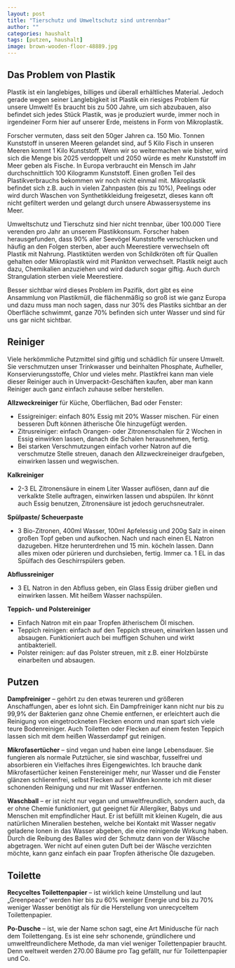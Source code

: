 ```yaml
---
layout: post
title: "Tierschutz und Umweltschutz sind untrennbar"
author: ""
categories: haushalt
tags: [putzen, haushalt]
image: brown-wooden-floor-48889.jpg
---
```



## Das Problem von Plastik

Plastik ist ein langlebiges, billiges und überall erhältliches Material. Jedoch gerade wegen
seiner Langlebigkeit ist Plastik ein riesiges Problem für unsere Umwelt! Es braucht bis zu 500
Jahre, um sich abzubauen, also befindet sich jedes Stück Plastik, was je produziert wurde,
immer noch in irgendeiner Form hier auf unserer Erde, meistens in Form von Mikroplastik.

Forscher vermuten, dass seit den 50ger Jahren ca. 150 Mio. Tonnen Kunststoff in
unseren Meeren gelandet sind, auf 5 Kilo Fisch in unseren Meeren kommt 1 Kilo Kunststoff.
Wenn wir so weitermachen wie bisher, wird sich die Menge bis 2025 verdoppelt und 2050
würde es mehr Kunststoff im Meer geben als Fische. In Europa verbraucht ein Mensch im
Jahr durchschnittlich 100 Kilogramm Kunststoff. Einen großen Teil des Plastikverbrauchs
bekommen wir noch nicht einmal mit. Mikroplastik befindet sich z.B. auch in vielen
Zahnpasten (bis zu 10%), Peelings oder wird durch Waschen von Synthetikkleidung
freigesetzt, dieses kann oft nicht gefiltert werden und gelangt durch unsere
Abwassersysteme ins Meer.

Umweltschutz und Tierschutz sind hier nicht trennbar, über 100.000 Tiere verenden
pro Jahr an unserem Plastikkonsum. Forscher haben herausgefunden, dass 90% aller
Seevögel Kunststoffe verschlucken und häufig an den Folgen sterben, aber auch Meerestiere
verwechseln oft Plastik mit Nahrung. Plastiktüten werden von Schildkröten oft für Quallen
gehalten oder Mikroplastik wird mit Plankton verwechselt. Plastik neigt auch dazu,
Chemikalien anzuziehen und wird dadurch sogar giftig. Auch durch Strangulation sterben
viele Meerestiere.

Besser sichtbar wird dieses Problem im Pazifik, dort gibt es eine Ansammlung von
Plastikmüll, die flächenmäßig so groß ist wie ganz Europa und dazu muss man noch sagen,
dass nur 30% des Plastiks sichtbar an der Oberfläche schwimmt, ganze 70% befinden sich
unter Wasser und sind für uns gar nicht sichtbar.

## Reiniger

Viele herkömmliche Putzmittel sind giftig und schädlich für unsere Umwelt. Sie
verschmutzen unser Trinkwasser und beinhalten Phosphate, Aufheller,
Konservierungsstoffe, Chlor und vieles mehr. Plastikfrei kann man viele dieser Reiniger auch
in Unverpackt-Geschäften kaufen, aber man kann Reiniger auch ganz einfach zuhause selber
herstellen.

**Allzweckreiniger** für Küche, Oberflächen, Bad oder Fenster:
- Essigreiniger: einfach 80% Essig mit 20% Wasser mischen. Für einen besseren Duft
können ätherische Öle hinzugefügt werden.
- Zitrusreiniger: einfach Orangen- oder Zitronenschalen für 2 Wochen in Essig
einwirken lassen, danach die Schalen herausnehmen, fertig.
- Bei starken Verschmutzungen einfach vorher Natron auf die verschmutze Stelle
streuen, danach den Allzweckreineiger draufgeben, einwirken lassen und
wegwischen.

**Kalkreiniger**
- 2-3 EL Zitronensäure in einem Liter Wasser auflösen, dann auf die verkalkte Stelle
auftragen, einwirken lassen und abspülen. Ihr könnt auch Essig benutzen,
Zitronensäure ist jedoch geruchsneutraler.

**Spülpaste/ Scheuerpaste**
- 3 Bio-Zitronen, 400ml Wasser, 100ml Apfelessig und 200g Salz in einen großen Topf
geben und aufkochen. Nach und nach einen EL Natron dazugeben. Hitze
herunterdrehen und 15 min. köcheln lassen. Dann alles mixen oder pürieren und
durchsieben, fertig. Immer ca. 1 EL in das Spülfach des Geschirrspülers geben.

**Abflussreiniger**
- 3 EL Natron in den Abfluss geben, ein Glass Essig drüber gießen und einwirken lassen.
Mit heißem Wasser nachspülen.

**Teppich- und Polstereiniger**
- Einfach Natron mit ein paar Tropfen ätherischem Öl mischen.
- Teppich reinigen: einfach auf den Teppich streuen, einwirken lassen und absaugen.
Funktioniert auch bei muffigen Schuhen und wirkt antibakteriell.
- Polster reinigen: auf das Polster streuen, mit z.B. einer Holzbürste einarbeiten und
absaugen.

## Putzen

**Dampfreiniger** – gehört zu den etwas teureren und größeren Anschaffungen, aber es lohnt
sich. Ein Dampfreiniger kann nicht nur bis zu 99,9% der Bakterien ganz ohne Chemie
entfernen, er erleichtert auch die Reinigung von eingetrockneten Flecken enorm und man
spart sich viele teure Bodenreiniger. Auch Toiletten oder Flecken auf einem festen Teppich
lassen sich mit dem heißen Wasserdampf gut reinigen.

**Mikrofasertücher** – sind vegan und haben eine lange Lebensdauer. Sie fungieren als normale
Putztücher, sie sind waschbar, fusselfrei und absorbieren ein Vielfaches ihres
Eigengewichtes. Ich brauche dank Mikrofasertücher keinen Fenstereiniger mehr, nur Wasser
und die Fenster glänzen schlierenfrei, selbst Flecken auf Wänden konnte ich mit dieser
schonenden Reinigung und nur mit Wasser entfernen.

**Waschball** – er ist nicht nur vegan und umweltfreundlich, sondern auch, da er ohne Chemie
funktioniert, gut geeignet für Allergiker, Babys und Menschen mit empfindlicher Haut.
Er ist befüllt mit kleinen Kugeln, die aus natürlichen Mineralien bestehen, welche bei
Kontakt mit Wasser negativ geladene Ionen in das Wasser abgeben, die eine reinigende
Wirkung haben. Durch die Reibung des Balles wird der Schmutz dann von der Wäsche
abgetragen. Wer nicht auf einen guten Duft bei der Wäsche verzichten möchte, kann ganz
einfach ein paar Tropfen ätherische Öle dazugeben.

## Toilette

**Recyceltes Toilettenpapier** – ist wirklich keine Umstellung und laut „Greenpeace“ werden
hier bis zu 60% weniger Energie und bis zu 70% weniger Wasser benötigt als für die
Herstellung von unrecyceltem Toilettenpapier.

**Po-Dusche** – ist, wie der Name schon sagt, eine Art Minidusche für nach dem Toilettengang.
Es ist eine sehr schonende, gründlichere und umweltfreundlichere Methode, da man viel
weniger Toilettenpapier braucht. Denn weltweit werden 270.00 Bäume pro Tag gefällt, nur
für Toilettenpapier und Co.